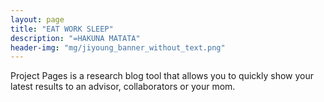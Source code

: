 ```yaml
---
layout: page
title: "EAT WORK SLEEP"
description: "=HAKUNA MATATA"
header-img: "mg/jiyoung_banner_without_text.png"
---
```


Project Pages is a research blog tool that allows you to quickly show your latest results to an advisor, collaborators or your mom.
	